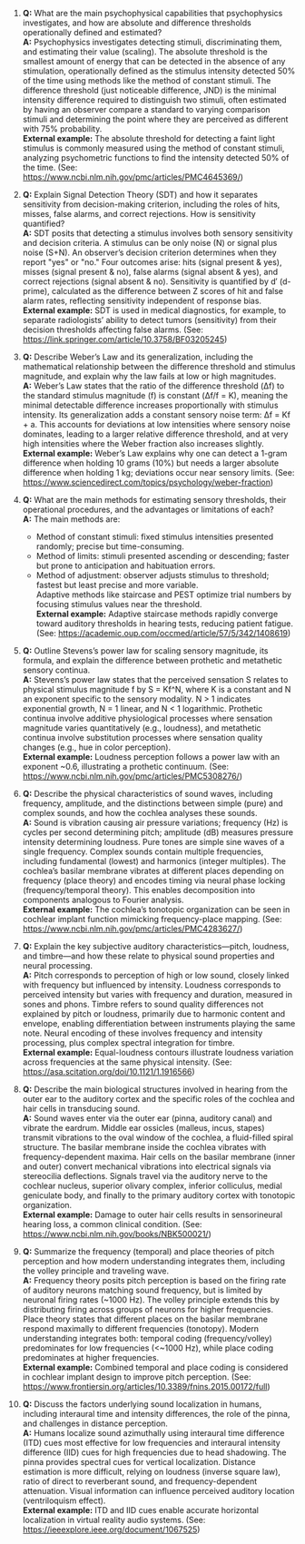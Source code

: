1. **Q:** What are the main psychophysical capabilities that psychophysics investigates, and how are absolute and difference thresholds operationally defined and estimated?  
   **A:** Psychophysics investigates detecting stimuli, discriminating them, and estimating their value (scaling). The absolute threshold is the smallest amount of energy that can be detected in the absence of any stimulation, operationally defined as the stimulus intensity detected 50% of the time using methods like the method of constant stimuli. The difference threshold (just noticeable difference, JND) is the minimal intensity difference required to distinguish two stimuli, often estimated by having an observer compare a standard to varying comparison stimuli and determining the point where they are perceived as different with 75% probability.  
   **External example:** The absolute threshold for detecting a faint light stimulus is commonly measured using the method of constant stimuli, analyzing psychometric functions to find the intensity detected 50% of the time. (See: https://www.ncbi.nlm.nih.gov/pmc/articles/PMC4645369/)

2. **Q:** Explain Signal Detection Theory (SDT) and how it separates sensitivity from decision-making criterion, including the roles of hits, misses, false alarms, and correct rejections. How is sensitivity quantified?  
   **A:** SDT posits that detecting a stimulus involves both sensory sensitivity and decision criteria. A stimulus can be only noise (N) or signal plus noise (S+N). An observer’s decision criterion determines when they report "yes" or "no." Four outcomes arise: hits (signal present & yes), misses (signal present & no), false alarms (signal absent & yes), and correct rejections (signal absent & no). Sensitivity is quantified by d′ (d-prime), calculated as the difference between Z scores of hit and false alarm rates, reflecting sensitivity independent of response bias.  
   **External example:** SDT is used in medical diagnostics, for example, to separate radiologists’ ability to detect tumors (sensitivity) from their decision thresholds affecting false alarms. (See: https://link.springer.com/article/10.3758/BF03205245)

3. **Q:** Describe Weber’s Law and its generalization, including the mathematical relationship between the difference threshold and stimulus magnitude, and explain why the law fails at low or high magnitudes.  
   **A:** Weber’s Law states that the ratio of the difference threshold (Δf) to the standard stimulus magnitude (f) is constant (Δf/f = K), meaning the minimal detectable difference increases proportionally with stimulus intensity. Its generalization adds a constant sensory noise term: Δf = Kf + a. This accounts for deviations at low intensities where sensory noise dominates, leading to a larger relative difference threshold, and at very high intensities where the Weber fraction also increases slightly.  
   **External example:** Weber’s Law explains why one can detect a 1-gram difference when holding 10 grams (10%) but needs a larger absolute difference when holding 1 kg; deviations occur near sensory limits. (See: https://www.sciencedirect.com/topics/psychology/weber-fraction)

4. **Q:** What are the main methods for estimating sensory thresholds, their operational procedures, and the advantages or limitations of each?  
   **A:** The main methods are:  
   - Method of constant stimuli: fixed stimulus intensities presented randomly; precise but time-consuming.  
   - Method of limits: stimuli presented ascending or descending; faster but prone to anticipation and habituation errors.  
   - Method of adjustment: observer adjusts stimulus to threshold; fastest but least precise and more variable.  
   Adaptive methods like staircase and PEST optimize trial numbers by focusing stimulus values near the threshold.  
   **External example:** Adaptive staircase methods rapidly converge toward auditory thresholds in hearing tests, reducing patient fatigue. (See: https://academic.oup.com/occmed/article/57/5/342/1408619)

5. **Q:** Outline Stevens’s power law for scaling sensory magnitude, its formula, and explain the difference between prothetic and metathetic sensory continua.  
   **A:** Stevens’s power law states that the perceived sensation S relates to physical stimulus magnitude f by S = Kf^N, where K is a constant and N an exponent specific to the sensory modality. N > 1 indicates exponential growth, N = 1 linear, and N < 1 logarithmic. Prothetic continua involve additive physiological processes where sensation magnitude varies quantitatively (e.g., loudness), and metathetic continua involve substitution processes where sensation quality changes (e.g., hue in color perception).  
   **External example:** Loudness perception follows a power law with an exponent ~0.6, illustrating a prothetic continuum. (See: https://www.ncbi.nlm.nih.gov/pmc/articles/PMC5308276/)

6. **Q:** Describe the physical characteristics of sound waves, including frequency, amplitude, and the distinctions between simple (pure) and complex sounds, and how the cochlea analyses these sounds.  
   **A:** Sound is vibration causing air pressure variations; frequency (Hz) is cycles per second determining pitch; amplitude (dB) measures pressure intensity determining loudness. Pure tones are simple sine waves of a single frequency. Complex sounds contain multiple frequencies, including fundamental (lowest) and harmonics (integer multiples). The cochlea’s basilar membrane vibrates at different places depending on frequency (place theory) and encodes timing via neural phase locking (frequency/temporal theory). This enables decomposition into components analogous to Fourier analysis.  
   **External example:** The cochlea’s tonotopic organization can be seen in cochlear implant function mimicking frequency-place mapping. (See: https://www.ncbi.nlm.nih.gov/pmc/articles/PMC4283627/)

7. **Q:** Explain the key subjective auditory characteristics—pitch, loudness, and timbre—and how these relate to physical sound properties and neural processing.  
   **A:** Pitch corresponds to perception of high or low sound, closely linked with frequency but influenced by intensity. Loudness corresponds to perceived intensity but varies with frequency and duration, measured in sones and phons. Timbre refers to sound quality differences not explained by pitch or loudness, primarily due to harmonic content and envelope, enabling differentiation between instruments playing the same note. Neural encoding of these involves frequency and intensity processing, plus complex spectral integration for timbre.  
   **External example:** Equal-loudness contours illustrate loudness variation across frequencies at the same physical intensity. (See: https://asa.scitation.org/doi/10.1121/1.1916566)

8. **Q:** Describe the main biological structures involved in hearing from the outer ear to the auditory cortex and the specific roles of the cochlea and hair cells in transducing sound.  
   **A:** Sound waves enter via the outer ear (pinna, auditory canal) and vibrate the eardrum. Middle ear ossicles (malleus, incus, stapes) transmit vibrations to the oval window of the cochlea, a fluid-filled spiral structure. The basilar membrane inside the cochlea vibrates with frequency-dependent maxima. Hair cells on the basilar membrane (inner and outer) convert mechanical vibrations into electrical signals via stereocilia deflections. Signals travel via the auditory nerve to the cochlear nucleus, superior olivary complex, inferior colliculus, medial geniculate body, and finally to the primary auditory cortex with tonotopic organization.  
   **External example:** Damage to outer hair cells results in sensorineural hearing loss, a common clinical condition. (See: https://www.ncbi.nlm.nih.gov/books/NBK500021/)

9. **Q:** Summarize the frequency (temporal) and place theories of pitch perception and how modern understanding integrates them, including the volley principle and traveling wave.  
   **A:** Frequency theory posits pitch perception is based on the firing rate of auditory neurons matching sound frequency, but is limited by neuronal firing rates (~1000 Hz). The volley principle extends this by distributing firing across groups of neurons for higher frequencies. Place theory states that different places on the basilar membrane respond maximally to different frequencies (tonotopy). Modern understanding integrates both: temporal coding (frequency/volley) predominates for low frequencies (<~1000 Hz), while place coding predominates at higher frequencies.  
   **External example:** Combined temporal and place coding is considered in cochlear implant design to improve pitch perception. (See: https://www.frontiersin.org/articles/10.3389/fnins.2015.00172/full)

10. **Q:** Discuss the factors underlying sound localization in humans, including interaural time and intensity differences, the role of the pinna, and challenges in distance perception.  
    **A:** Humans localize sound azimuthally using interaural time difference (ITD) cues most effective for low frequencies and interaural intensity difference (IID) cues for high frequencies due to head shadowing. The pinna provides spectral cues for vertical localization. Distance estimation is more difficult, relying on loudness (inverse square law), ratio of direct to reverberant sound, and frequency-dependent attenuation. Visual information can influence perceived auditory location (ventriloquism effect).  
    **External example:** ITD and IID cues enable accurate horizontal localization in virtual reality audio systems. (See: https://ieeexplore.ieee.org/document/1067525)

